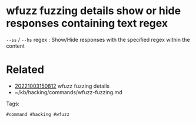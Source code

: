 # wfuzz fuzzing details show or hide responses containing text regex
`--ss` / `--hs` regex : Show/Hide responses with the specified regex within the content

# Related

- [20221003150812](/zet/20221003150812/README.md) wfuzz fuzzing details
- ~/kb/hacking/commands/wfuzz-fuzzing.md

Tags:

    #command #hacking #wfuzz 

